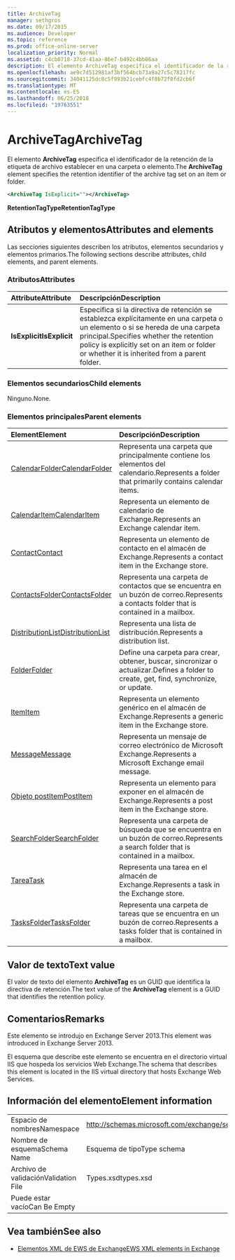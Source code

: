```yaml
---
title: ArchiveTag
manager: sethgros
ms.date: 09/17/2015
ms.audience: Developer
ms.topic: reference
ms.prod: office-online-server
localization_priority: Normal
ms.assetid: c4cb0718-37cd-41aa-86e7-b492c4bb86aa
description: El elemento ArchiveTag especifica el identificador de la retención de la etiqueta de archivo establecer en una carpeta o elemento.
ms.openlocfilehash: ae9c7d512981af3bf564bcb73a9a27c5c78217fc
ms.sourcegitcommit: 34041125dc8c5f993b21cebfc4f8b72f0fd2cb6f
ms.translationtype: MT
ms.contentlocale: es-ES
ms.lasthandoff: 06/25/2018
ms.locfileid: "19763551"
---
```

# <a name="archivetag"></a><span data-ttu-id="0ad92-103">ArchiveTag</span><span class="sxs-lookup"><span data-stu-id="0ad92-103">ArchiveTag</span></span>

<span data-ttu-id="0ad92-104">El elemento **ArchiveTag** especifica el identificador de la retención de la etiqueta de archivo establecer en una carpeta o elemento.</span><span class="sxs-lookup"><span data-stu-id="0ad92-104">The **ArchiveTag** element specifies the retention identifier of the archive tag set on an item or folder.</span></span> 
  
```XML
<ArchiveTag IsExplicit=""></ArchiveTag>
```

 <span data-ttu-id="0ad92-105">**RetentionTagType**</span><span class="sxs-lookup"><span data-stu-id="0ad92-105">**RetentionTagType**</span></span>
## <a name="attributes-and-elements"></a><span data-ttu-id="0ad92-106">Atributos y elementos</span><span class="sxs-lookup"><span data-stu-id="0ad92-106">Attributes and elements</span></span>

<span data-ttu-id="0ad92-107">Las secciones siguientes describen los atributos, elementos secundarios y elementos primarios.</span><span class="sxs-lookup"><span data-stu-id="0ad92-107">The following sections describe attributes, child elements, and parent elements.</span></span>
  
### <a name="attributes"></a><span data-ttu-id="0ad92-108">Atributos</span><span class="sxs-lookup"><span data-stu-id="0ad92-108">Attributes</span></span>

|<span data-ttu-id="0ad92-109">**Attribute**</span><span class="sxs-lookup"><span data-stu-id="0ad92-109">**Attribute**</span></span>|<span data-ttu-id="0ad92-110">**Descripción**</span><span class="sxs-lookup"><span data-stu-id="0ad92-110">**Description**</span></span>|
|:-----|:-----|
|<span data-ttu-id="0ad92-111">**IsExplicit**</span><span class="sxs-lookup"><span data-stu-id="0ad92-111">**IsExplicit**</span></span> <br/> |<span data-ttu-id="0ad92-112">Especifica si la directiva de retención se establezca explícitamente en una carpeta o un elemento o si se hereda de una carpeta principal.</span><span class="sxs-lookup"><span data-stu-id="0ad92-112">Specifies whether the retention policy is explicitly set on an item or folder or whether it is inherited from a parent folder.</span></span>  <br/> |
   
### <a name="child-elements"></a><span data-ttu-id="0ad92-113">Elementos secundarios</span><span class="sxs-lookup"><span data-stu-id="0ad92-113">Child elements</span></span>

<span data-ttu-id="0ad92-114">Ninguno.</span><span class="sxs-lookup"><span data-stu-id="0ad92-114">None.</span></span>
  
### <a name="parent-elements"></a><span data-ttu-id="0ad92-115">Elementos principales</span><span class="sxs-lookup"><span data-stu-id="0ad92-115">Parent elements</span></span>

|<span data-ttu-id="0ad92-116">**Element**</span><span class="sxs-lookup"><span data-stu-id="0ad92-116">**Element**</span></span>|<span data-ttu-id="0ad92-117">**Descripción**</span><span class="sxs-lookup"><span data-stu-id="0ad92-117">**Description**</span></span>|
|:-----|:-----|
|[<span data-ttu-id="0ad92-118">CalendarFolder</span><span class="sxs-lookup"><span data-stu-id="0ad92-118">CalendarFolder</span></span>](calendarfolder.md) <br/> |<span data-ttu-id="0ad92-119">Representa una carpeta que principalmente contiene los elementos del calendario.</span><span class="sxs-lookup"><span data-stu-id="0ad92-119">Represents a folder that primarily contains calendar items.</span></span>  <br/> |
|[<span data-ttu-id="0ad92-120">CalendarItem</span><span class="sxs-lookup"><span data-stu-id="0ad92-120">CalendarItem</span></span>](calendaritem.md) <br/> |<span data-ttu-id="0ad92-121">Representa un elemento de calendario de Exchange.</span><span class="sxs-lookup"><span data-stu-id="0ad92-121">Represents an Exchange calendar item.</span></span>  <br/> |
|[<span data-ttu-id="0ad92-122">Contact</span><span class="sxs-lookup"><span data-stu-id="0ad92-122">Contact</span></span>](contact.md) <br/> |<span data-ttu-id="0ad92-123">Representa un elemento de contacto en el almacén de Exchange.</span><span class="sxs-lookup"><span data-stu-id="0ad92-123">Represents a contact item in the Exchange store.</span></span>  <br/> |
|[<span data-ttu-id="0ad92-124">ContactsFolder</span><span class="sxs-lookup"><span data-stu-id="0ad92-124">ContactsFolder</span></span>](contactsfolder.md) <br/> |<span data-ttu-id="0ad92-125">Representa una carpeta de contactos que se encuentra en un buzón de correo.</span><span class="sxs-lookup"><span data-stu-id="0ad92-125">Represents a contacts folder that is contained in a mailbox.</span></span>  <br/> |
|[<span data-ttu-id="0ad92-126">DistributionList</span><span class="sxs-lookup"><span data-stu-id="0ad92-126">DistributionList</span></span>](distributionlist.md) <br/> |<span data-ttu-id="0ad92-127">Representa una lista de distribución.</span><span class="sxs-lookup"><span data-stu-id="0ad92-127">Represents a distribution list.</span></span>  <br/> |
|[<span data-ttu-id="0ad92-128">Folder</span><span class="sxs-lookup"><span data-stu-id="0ad92-128">Folder</span></span>](folder.md) <br/> |<span data-ttu-id="0ad92-129">Define una carpeta para crear, obtener, buscar, sincronizar o actualizar.</span><span class="sxs-lookup"><span data-stu-id="0ad92-129">Defines a folder to create, get, find, synchronize, or update.</span></span>  <br/> |
|[<span data-ttu-id="0ad92-130">Item</span><span class="sxs-lookup"><span data-stu-id="0ad92-130">Item</span></span>](item.md) <br/> |<span data-ttu-id="0ad92-131">Representa un elemento genérico en el almacén de Exchange.</span><span class="sxs-lookup"><span data-stu-id="0ad92-131">Represents a generic item in the Exchange store.</span></span>  <br/> |
|[<span data-ttu-id="0ad92-132">Message</span><span class="sxs-lookup"><span data-stu-id="0ad92-132">Message</span></span>](message-ex15websvcsotherref.md) <br/> |<span data-ttu-id="0ad92-133">Representa un mensaje de correo electrónico de Microsoft Exchange.</span><span class="sxs-lookup"><span data-stu-id="0ad92-133">Represents a Microsoft Exchange email message.</span></span>  <br/> |
|[<span data-ttu-id="0ad92-134">Objeto postItem</span><span class="sxs-lookup"><span data-stu-id="0ad92-134">PostItem</span></span>](postitem.md) <br/> |<span data-ttu-id="0ad92-135">Representa un elemento para exponer en el almacén de Exchange.</span><span class="sxs-lookup"><span data-stu-id="0ad92-135">Represents a post item in the Exchange store.</span></span>  <br/> |
|[<span data-ttu-id="0ad92-136">SearchFolder</span><span class="sxs-lookup"><span data-stu-id="0ad92-136">SearchFolder</span></span>](searchfolder.md) <br/> |<span data-ttu-id="0ad92-137">Representa una carpeta de búsqueda que se encuentra en un buzón de correo.</span><span class="sxs-lookup"><span data-stu-id="0ad92-137">Represents a search folder that is contained in a mailbox.</span></span>  <br/> |
|[<span data-ttu-id="0ad92-138">Tarea</span><span class="sxs-lookup"><span data-stu-id="0ad92-138">Task</span></span>](task.md) <br/> |<span data-ttu-id="0ad92-139">Representa una tarea en el almacén de Exchange.</span><span class="sxs-lookup"><span data-stu-id="0ad92-139">Represents a task in the Exchange store.</span></span>  <br/> |
|[<span data-ttu-id="0ad92-140">TasksFolder</span><span class="sxs-lookup"><span data-stu-id="0ad92-140">TasksFolder</span></span>](tasksfolder.md) <br/> |<span data-ttu-id="0ad92-141">Representa una carpeta de tareas que se encuentra en un buzón de correo.</span><span class="sxs-lookup"><span data-stu-id="0ad92-141">Represents a tasks folder that is contained in a mailbox.</span></span>  <br/> |
   
## <a name="text-value"></a><span data-ttu-id="0ad92-142">Valor de texto</span><span class="sxs-lookup"><span data-stu-id="0ad92-142">Text value</span></span>

<span data-ttu-id="0ad92-143">El valor de texto del elemento **ArchiveTag** es un GUID que identifica la directiva de retención.</span><span class="sxs-lookup"><span data-stu-id="0ad92-143">The text value of the **ArchiveTag** element is a GUID that identifies the retention policy.</span></span> 
  
## <a name="remarks"></a><span data-ttu-id="0ad92-144">Comentarios</span><span class="sxs-lookup"><span data-stu-id="0ad92-144">Remarks</span></span>

<span data-ttu-id="0ad92-145">Este elemento se introdujo en Exchange Server 2013.</span><span class="sxs-lookup"><span data-stu-id="0ad92-145">This element was introduced in Exchange Server 2013.</span></span>
  
<span data-ttu-id="0ad92-146">El esquema que describe este elemento se encuentra en el directorio virtual IIS que hospeda los servicios Web Exchange.</span><span class="sxs-lookup"><span data-stu-id="0ad92-146">The schema that describes this element is located in the IIS virtual directory that hosts Exchange Web Services.</span></span>
  
## <a name="element-information"></a><span data-ttu-id="0ad92-147">Información del elemento</span><span class="sxs-lookup"><span data-stu-id="0ad92-147">Element information</span></span>

|||
|:-----|:-----|
|<span data-ttu-id="0ad92-148">Espacio de nombres</span><span class="sxs-lookup"><span data-stu-id="0ad92-148">Namespace</span></span>  <br/> |http://schemas.microsoft.com/exchange/services/2006/types  <br/> |
|<span data-ttu-id="0ad92-149">Nombre de esquema</span><span class="sxs-lookup"><span data-stu-id="0ad92-149">Schema Name</span></span>  <br/> |<span data-ttu-id="0ad92-150">Esquema de tipo</span><span class="sxs-lookup"><span data-stu-id="0ad92-150">Type schema</span></span>  <br/> |
|<span data-ttu-id="0ad92-151">Archivo de validación</span><span class="sxs-lookup"><span data-stu-id="0ad92-151">Validation File</span></span>  <br/> |<span data-ttu-id="0ad92-152">Types.xsd</span><span class="sxs-lookup"><span data-stu-id="0ad92-152">types.xsd</span></span>  <br/> |
|<span data-ttu-id="0ad92-153">Puede estar vacío</span><span class="sxs-lookup"><span data-stu-id="0ad92-153">Can Be Empty</span></span>  <br/> ||
   
## <a name="see-also"></a><span data-ttu-id="0ad92-154">Vea también</span><span class="sxs-lookup"><span data-stu-id="0ad92-154">See also</span></span>

- [<span data-ttu-id="0ad92-155">Elementos XML de EWS de Exchange</span><span class="sxs-lookup"><span data-stu-id="0ad92-155">EWS XML elements in Exchange</span></span>](ews-xml-elements-in-exchange.md)

